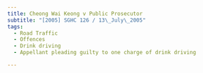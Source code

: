 ```yaml
---
title: Cheong Wai Keong v Public Prosecutor 
subtitle: "[2005] SGHC 126 / 13\_July\_2005"
tags:
  - Road Traffic
  - Offences
  - Drink driving
  - Appellant pleading guilty to one charge of drink driving

---
```


